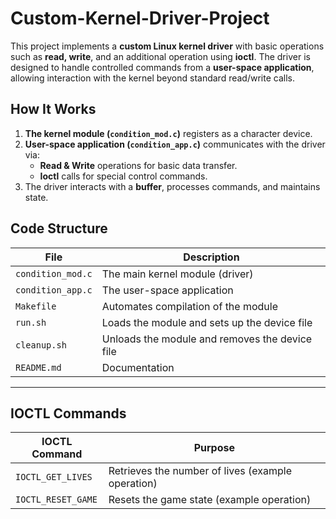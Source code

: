  # Custom-Kernel-Driver-Project
This project implements a **custom Linux kernel driver** with basic operations such as **read, write**, and an additional operation using **ioctl**. The driver is designed to handle controlled commands from a **user-space application**, allowing interaction with the kernel beyond standard read/write calls.

## **How It Works**
1. **The kernel module (`condition_mod.c`)** registers as a character device.
2. **User-space application (`condition_app.c`)** communicates with the driver via:
   - **Read & Write** operations for basic data transfer.
   - **Ioctl** calls for special control commands.
3. The driver interacts with a **buffer**, processes commands, and maintains state.

## **Code Structure**

| File              | Description                                  |
|------------------|----------------------------------------------|
| `condition_mod.c` | The main kernel module (driver)             |
| `condition_app.c` | The user-space application                  |
| `Makefile`       | Automates compilation of the module          |
| `run.sh`        | Loads the module and sets up the device file  |
| `cleanup.sh`    | Unloads the module and removes the device file |
| `README.md`     | Documentation                                 |

---

## **IOCTL Commands**

| IOCTL Command      | Purpose                                     |
|-------------------|---------------------------------------------|
| `IOCTL_GET_LIVES` | Retrieves the number of lives (example operation) |
| `IOCTL_RESET_GAME` | Resets the game state (example operation)   |
